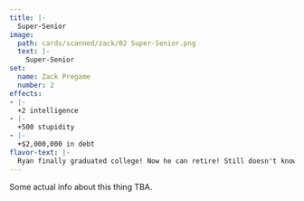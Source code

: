 ```yaml
---
title: |-
  Super-Senior
image: 
  path: cards/scanned/zack/02 Super-Senior.png
  text: |-
    Super-Senior
set:
  name: Zack Pregame
  number: 2
effects: 
- |-
  +2 intelligence
- |-
  +500 stupidity
- |-
  +$2,000,000 in debt
flavor-text: |-
  Ryan finally graduated college! Now he can retire! Still doesn't know what an API is
---
```

Some actual info about this thing TBA.
